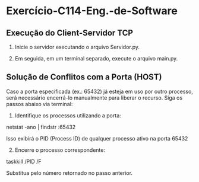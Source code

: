 # Exercício-C114-Eng.-de-Software

## Execução do Client-Servidor TCP 

1. Inicie o servidor executando o arquivo Servidor.py.

2. Em seguida, em um terminal separado, execute o arquivo main.py.

## Solução de Conflitos com a Porta (HOST)

Caso a porta especificada (ex.: 65432) já esteja em uso por outro processo, será necessário encerrá-lo manualmente para liberar o recurso. Siga os passos abaixo via terminal:

1. Identifique os processos utilizando a porta:

netstat -ano | findstr :65432

Isso exibirá o PID (Process ID) de qualquer processo ativo na porta 65432

2. Encerre o processo correspondente:

taskkill /PID <PID> /F

Substitua <PID> pelo número retornado no passo anterior.
